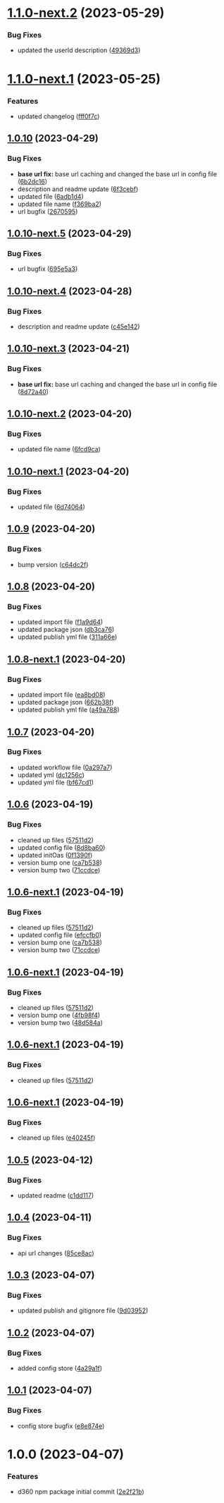 # [1.1.0-next.2](https://github.com/document360/d360/compare/v1.1.0-next.1...v1.1.0-next.2) (2023-05-29)


### Bug Fixes

* updated the userId description ([49369d3](https://github.com/document360/d360/commit/49369d3977e0344d6317987f3202e3f0a2cd80d9))

# [1.1.0-next.1](https://github.com/document360/d360/compare/v1.0.10-next.6...v1.1.0-next.1) (2023-05-25)


### Features

* updated changelog ([fff0f7c](https://github.com/document360/d360/commit/fff0f7c81e21f7d31cf6f4fe766dfeb7174f9995))

## [1.0.10](https://github.com/document360/d360/compare/v1.0.9...v1.0.10) (2023-04-29)

### Bug Fixes

-   **base url fix:** base url caching and changed the base url in config file ([6b2dc16](https://github.com/document360/d360/commit/6b2dc16576072b4ace1db826bd356e2add1230d2))
-   description and readme update ([6f3cebf](https://github.com/document360/d360/commit/6f3cebf8529c52a30ed3328903b4dd83ea2e1b36))
-   updated file ([6adb1d4](https://github.com/document360/d360/commit/6adb1d43469bb0390aa33d03023be2de6d8332a0))
-   updated file name ([f369ba2](https://github.com/document360/d360/commit/f369ba2bff46fba2d54117287ad1e92e9e17df96))
-   url bugfix ([2670595](https://github.com/document360/d360/commit/267059575de63186b93a4778330599cc82f9a455))

## [1.0.10-next.5](https://github.com/document360/d360/compare/v1.0.10-next.4...v1.0.10-next.5) (2023-04-29)

### Bug Fixes

-   url bugfix ([695e5a3](https://github.com/document360/d360/commit/695e5a34c8140268a14d8a1bc4baaa4d80f68763))

## [1.0.10-next.4](https://github.com/document360/d360/compare/v1.0.10-next.3...v1.0.10-next.4) (2023-04-28)

### Bug Fixes

-   description and readme update ([c45e142](https://github.com/document360/d360/commit/c45e14299785862347fd7cbc69657d66309c2c6a))

## [1.0.10-next.3](https://github.com/document360/d360/compare/v1.0.10-next.2...v1.0.10-next.3) (2023-04-21)

### Bug Fixes

-   **base url fix:** base url caching and changed the base url in config file ([8d72a40](https://github.com/document360/d360/commit/8d72a40a4328b63476f2ec0e07137eeaa29baca3))

## [1.0.10-next.2](https://github.com/document360/d360/compare/v1.0.10-next.1...v1.0.10-next.2) (2023-04-20)

### Bug Fixes

-   updated file name ([6fcd9ca](https://github.com/document360/d360/commit/6fcd9ca39d265fb21d98700ca989c4232797ee94))

## [1.0.10-next.1](https://github.com/document360/d360/compare/v1.0.9...v1.0.10-next.1) (2023-04-20)

### Bug Fixes

-   updated file ([6d74064](https://github.com/document360/d360/commit/6d7406462d3110462ebd34e5b1e1876186c96e67))

## [1.0.9](https://github.com/document360/d360/compare/v1.0.8...v1.0.9) (2023-04-20)

### Bug Fixes

-   bump version ([c64dc2f](https://github.com/document360/d360/commit/c64dc2fdbc4017f969d75b168d4336d64daa3d1e))

## [1.0.8](https://github.com/document360/d360/compare/v1.0.7...v1.0.8) (2023-04-20)

### Bug Fixes

-   updated import file ([f1a9d64](https://github.com/document360/d360/commit/f1a9d6410d222bfa575306aeaf4e96e3d8546a28))
-   updated package json ([db3ca76](https://github.com/document360/d360/commit/db3ca765a6309cef2dc5894086a2f5aa7d89e2bf))
-   updated publish yml file ([311a66e](https://github.com/document360/d360/commit/311a66edb80c04c46c8a8bf96be9ecae19b8aef3))

## [1.0.8-next.1](https://github.com/document360/d360/compare/v1.0.7...v1.0.8-next.1) (2023-04-20)

### Bug Fixes

-   updated import file ([ea8bd08](https://github.com/document360/d360/commit/ea8bd085ebea2241a7f1fce617a52c79e7655c25))
-   updated package json ([662b38f](https://github.com/document360/d360/commit/662b38fc6d5dcd879a3e46b2d0e006ed75e557f1))
-   updated publish yml file ([a49a788](https://github.com/document360/d360/commit/a49a7884e31e8a9d22834ce3de9821c18200dcb2))

## [1.0.7](https://github.com/document360/d360/compare/v1.0.6...v1.0.7) (2023-04-20)

### Bug Fixes

-   updated workflow file ([0a297a7](https://github.com/document360/d360/commit/0a297a7e9b4349f40c2f1ffbb3fb57c443ad4262))
-   updated yml ([dc1256c](https://github.com/document360/d360/commit/dc1256cf71c0daba0aee0102cb3917f5e46053de))
-   updated yml file ([bf67cd1](https://github.com/document360/d360/commit/bf67cd137ddd531f3f4e89c2b794de07c9156c6a))

## [1.0.6](https://github.com/document360/d360/compare/v1.0.5...v1.0.6) (2023-04-19)

### Bug Fixes

-   cleaned up files ([57511d2](https://github.com/document360/d360/commit/57511d2cfd138d2bd53d26c80ef088194328eda4))
-   updated config file ([8d8ba60](https://github.com/document360/d360/commit/8d8ba604184e36a2c36fae4f23790e3b7940d9c1))
-   updated initOas ([0f1390f](https://github.com/document360/d360/commit/0f1390f073b89ceca5cb2dbf2f693e14fd46b564))
-   version bump one ([ca7b538](https://github.com/document360/d360/commit/ca7b5382759c4b32e0b66b3099ed87f144352fe6))
-   version bump two ([71ccdce](https://github.com/document360/d360/commit/71ccdce0ddc3ec768a86c832ec1cd89bc21240b6))

## [1.0.6-next.1](https://github.com/document360/d360/compare/v1.0.5...v1.0.6-next.1) (2023-04-19)

### Bug Fixes

-   cleaned up files ([57511d2](https://github.com/document360/d360/commit/57511d2cfd138d2bd53d26c80ef088194328eda4))
-   updated config file ([efccfb0](https://github.com/document360/d360/commit/efccfb08a0a2d960184c0eb32f5fb682d56b5cd3))
-   version bump one ([ca7b538](https://github.com/document360/d360/commit/ca7b5382759c4b32e0b66b3099ed87f144352fe6))
-   version bump two ([71ccdce](https://github.com/document360/d360/commit/71ccdce0ddc3ec768a86c832ec1cd89bc21240b6))

## [1.0.6-next.1](https://github.com/document360/d360/compare/v1.0.5...v1.0.6-next.1) (2023-04-19)

### Bug Fixes

-   cleaned up files ([57511d2](https://github.com/document360/d360/commit/57511d2cfd138d2bd53d26c80ef088194328eda4))
-   version bump one ([4fb98f4](https://github.com/document360/d360/commit/4fb98f4a8e95c3b42cb93e8bbbe6a0d48334ef2e))
-   version bump two ([48d584a](https://github.com/document360/d360/commit/48d584acafc0ebb2a6783d1abd086c1bf59129ae))

## [1.0.6-next.1](https://github.com/document360/d360/compare/v1.0.5...v1.0.6-next.1) (2023-04-19)

### Bug Fixes

-   cleaned up files ([57511d2](https://github.com/document360/d360/commit/57511d2cfd138d2bd53d26c80ef088194328eda4))

## [1.0.6-next.1](https://github.com/document360/d360/compare/v1.0.5...v1.0.6-next.1) (2023-04-19)

### Bug Fixes

-   cleaned up files ([e40245f](https://github.com/document360/d360/commit/e40245f1475ce1712a2fffa4c8d1d099ee012d7e))

## [1.0.5](https://github.com/document360/d360/compare/v1.0.4...v1.0.5) (2023-04-12)

### Bug Fixes

-   updated readme ([c1dd117](https://github.com/document360/d360/commit/c1dd1170ec5b897fc79f78505e80e04438773c8d))

## [1.0.4](https://github.com/document360/d360/compare/v1.0.3...v1.0.4) (2023-04-11)

### Bug Fixes

-   api url changes ([85ce8ac](https://github.com/document360/d360/commit/85ce8ace971323c043c0586e32774688ea080844))

## [1.0.3](https://github.com/document360/d360/compare/v1.0.2...v1.0.3) (2023-04-07)

### Bug Fixes

-   updated publish and gitignore file ([9d03952](https://github.com/document360/d360/commit/9d03952365f7e02ae364b9ac52bb460bfb7a5c9f))

## [1.0.2](https://github.com/document360/d360/compare/v1.0.1...v1.0.2) (2023-04-07)

### Bug Fixes

-   added config store ([4a29a1f](https://github.com/document360/d360/commit/4a29a1f8ced646231b59a3fc955bbdee872965a6))

## [1.0.1](https://github.com/document360/d360/compare/v1.0.0...v1.0.1) (2023-04-07)

### Bug Fixes

-   config store bugfix ([e8e874e](https://github.com/document360/d360/commit/e8e874ef91150083df6e9211712a6b2430da9c65))

# 1.0.0 (2023-04-07)

### Features

-   d360 npm package initial commit ([2e2f21b](https://github.com/document360/d360/commit/2e2f21bcb2f9ffd0171b5535d5a21118eec8f305))
